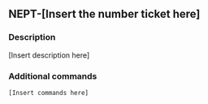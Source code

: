 ## NEPT-[Insert the number ticket here]

### Description

 [Insert description here]

### Additional commands

```sh
[Insert commands here]

```
